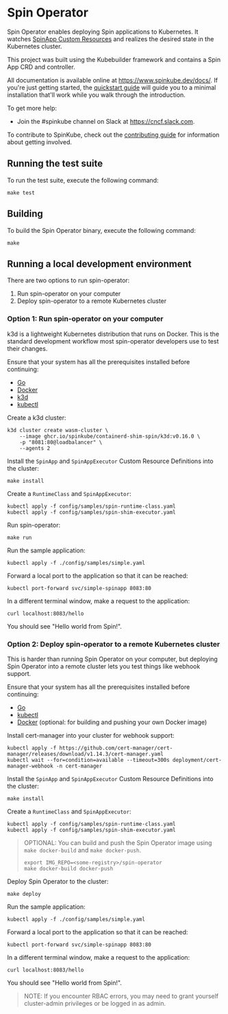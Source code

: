 # Spin Operator

Spin Operator enables deploying Spin applications to Kubernetes. It watches [SpinApp Custom
Resources](https://www.spinkube.dev/docs/glossary/#spinapp-crd) and realizes the desired state in
the Kubernetes cluster.

This project was built using the Kubebuilder framework and contains a Spin App CRD and controller.

All documentation is available online at https://www.spinkube.dev/docs/. If you're just getting
started, the [quickstart guide](https://www.spinkube.dev/docs/install/quickstart/) will guide you to
a minimal installation that'll work while you walk through the introduction.

To get more help:

- Join the #spinkube channel on Slack at https://cncf.slack.com.

To contribute to SpinKube, check out the [contributing
guide](https://www.spinkube.dev/docs/contrib/) for information about getting involved.

## Running the test suite

To run the test suite, execute the following command:

```shell
make test
```

## Building

To build the Spin Operator binary, execute the following command:

```shell
make
```

## Running a local development environment

There are two options to run spin-operator:

1. Run spin-operator on your computer
1. Deploy spin-operator to a remote Kubernetes cluster

### Option 1: Run spin-operator on your computer

k3d is a lightweight Kubernetes distribution that runs on Docker. This is the standard development
workflow most spin-operator developers use to test their changes.

Ensure that your system has all the prerequisites installed before continuing:

- [Go](https://go.dev/)
- [Docker](https://docs.docker.com/engine/install/)
- [k3d](https://k3d.io/)
- [kubectl](https://kubernetes.io/docs/tasks/tools/)

Create a k3d cluster:

```shell
k3d cluster create wasm-cluster \
    --image ghcr.io/spinkube/containerd-shim-spin/k3d:v0.16.0 \
    -p "8081:80@loadbalancer" \
    --agents 2
```

Install the `SpinApp` and `SpinAppExecutor` Custom Resource Definitions into the cluster:

```shell
make install
```

Create a `RuntimeClass` and `SpinAppExecutor`:

```shell
kubectl apply -f config/samples/spin-runtime-class.yaml
kubectl apply -f config/samples/spin-shim-executor.yaml
```

Run spin-operator:

```shell
make run
```

Run the sample application:

```shell
kubectl apply -f ./config/samples/simple.yaml
```

Forward a local port to the application so that it can be reached:

```shell
kubectl port-forward svc/simple-spinapp 8083:80
```

In a different terminal window, make a request to the application:

```shell
curl localhost:8083/hello
```

You should see "Hello world from Spin!".

### Option 2: Deploy spin-operator to a remote Kubernetes cluster

This is harder than running Spin Operator on your computer, but deploying Spin Operator into a
remote cluster lets you test things like webhook support.

Ensure that your system has all the prerequisites installed before continuing:

- [Go](https://go.dev/)
- [kubectl](https://kubernetes.io/docs/tasks/tools/)
- [Docker](https://docs.docker.com/engine/install/) (optional: for building and pushing your own
  Docker image)

Install cert-manager into your cluster for webhook support:

```shell
kubectl apply -f https://github.com/cert-manager/cert-manager/releases/download/v1.14.3/cert-manager.yaml
kubectl wait --for=condition=available --timeout=300s deployment/cert-manager-webhook -n cert-manager
```

Install the `SpinApp` and `SpinAppExecutor` Custom Resource Definitions into the cluster:

```shell
make install
```

Create a `RuntimeClass` and `SpinAppExecutor`:

```shell
kubectl apply -f config/samples/spin-runtime-class.yaml
kubectl apply -f config/samples/spin-shim-executor.yaml
```

> OPTIONAL: You can build and push the Spin Operator image using `make docker-build` and
> `make docker-push`.
>
>     export IMG_REPO=<some-registry>/spin-operator
>     make docker-build docker-push

Deploy Spin Operator to the cluster:

```shell
make deploy
```

Run the sample application:

```shell
kubectl apply -f ./config/samples/simple.yaml
```

Forward a local port to the application so that it can be reached:

```shell
kubectl port-forward svc/simple-spinapp 8083:80
```

In a different terminal window, make a request to the application:

```shell
curl localhost:8083/hello
```

You should see "Hello world from Spin!".

> NOTE: If you encounter RBAC errors, you may need to grant yourself cluster-admin privileges or be
> logged in as admin.
